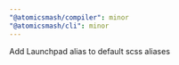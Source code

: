 ```yaml
---
"@atomicsmash/compiler": minor
"@atomicsmash/cli": minor
---
```


Add Launchpad alias to default scss aliases
